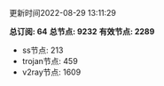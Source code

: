 更新时间2022-08-29 13:11:29

**总订阅: 64**
**总节点: 9232**
**有效节点: 2289**
- ss节点: 213
- trojan节点: 459
- v2ray节点: 1609
